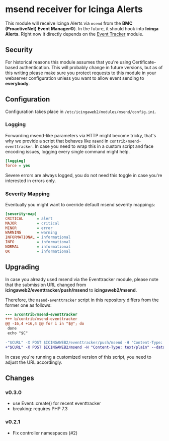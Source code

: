msend receiver for Icinga Alerts
================================

This module will receive Icinga Alerts via `msend` from the **BMC (ProactiveNet)
Event Manager©**). In the future, it should hook into **Icinga Alerts**. Right
now it directly depends on the [Event Tracker](https://github.com/Thomas-Gelf/icingaweb2-module-eventracker)
module.

Security
--------
For historical reasons this module assumes that you're using Certificate-based
authentication. This will probably change in future versions, but as of this
writing please make sure you protect requests to this module in your webserver
configuration unless you want to allow event sending to **everybody**.

Configuration
-------------

Configuration takes place in  `/etc/icingaweb2/modules/msend/config.ini`.

### Logging

Forwarding msend-like parameters via HTTP might become tricky, that's why we
provide a script that behaves like `msend` in `contrib/msend-eventtracker`. In
case you need to wrap this in a custom script and face encoding issues, logging
every single command might help.

```ini
[logging]
force = yes
```

Severe errors are always logged, you do not need this toggle in case you're
interested in errors only.

### Severity Mapping

Eventually you might want to override default msend severity mappings:

```ini
[severity-map]
CRITICAL      = alert
MAJOR         = critical
MINOR         = error
WARNING       = warning
INFORMATIONAL = informational
INFO          = informational
NORMAL        = informational
OK            = informational
```

Upgrading
---------

In case you already used msend via the Eventtracker module, please note that the
submission URL changed from **icingaweb2/eventtracker/push/msend** to **icingaweb2/msend**.

Therefore, the `msend-eventtracker` script in this repository differs from the
former one as follows:

```patch
--- a/contrib/msend-eventtracker
+++ b/contrib/msend-eventtracker
@@ -16,4 +16,4 @@ for i in "$@"; do
 done
 echo "$C"
 
-"$CURL" -X POST $ICINGAWEB2/eventtracker/push/msend -H "Content-Type: text/plain" --data-binary "$C"
+"$CURL" -X POST $ICINGAWEB2/msend -H "Content-Type: text/plain" --data-binary "$C"
```

In case you're running a customized version of this script, you need to adjust
the URL accordingly.

Changes
-------

### v0.3.0
* use Event::create() for recent eventtracker
* breaking: requires PHP 7.3

### v0.2.1
* Fix controller namespaces (#2)
